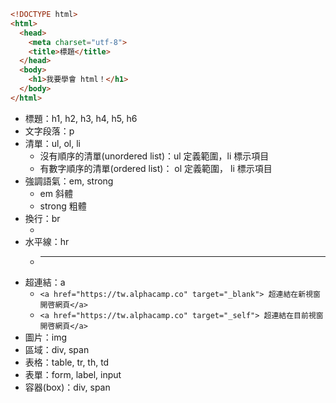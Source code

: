 ```html
<!DOCTYPE html>
<html>
  <head>
    <meta charset="utf-8">
    <title>標題</title>
  </head>
  <body>
    <h1>我要學會 html！</h1>
  </body>
</html>
```

- 標題：h1, h2, h3, h4, h5, h6
- 文字段落：p
- 清單：ul, ol, li
  - 沒有順序的清單(unordered list)：ul 定義範圍，li 標示項目
  - 有數字順序的清單(ordered list)： ol 定義範圍， li 標示項目
- 強調語氣：em, strong
  - em 斜體
  - strong 粗體
- 換行：br
  - <br />
- 水平線：hr
  - <hr />
- 超連結：a
  - `<a href="https://tw.alphacamp.co" target="_blank"> 超連結在新視窗開啓網頁</a>`
  - `<a href="https://tw.alphacamp.co" target="_self"> 超連結在目前視窗開啓網頁</a>`
- 圖片：img
- 區域：div, span
- 表格：table, tr, th, td
- 表單：form, label, input
- 容器(box)：div, span
